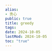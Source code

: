 ```yaml
---
alias:
- 贪心
public: true
title: greedy
tags:
date: 2024-10-05
lastMod: 2024-10-05
toc: "true"
---
```



